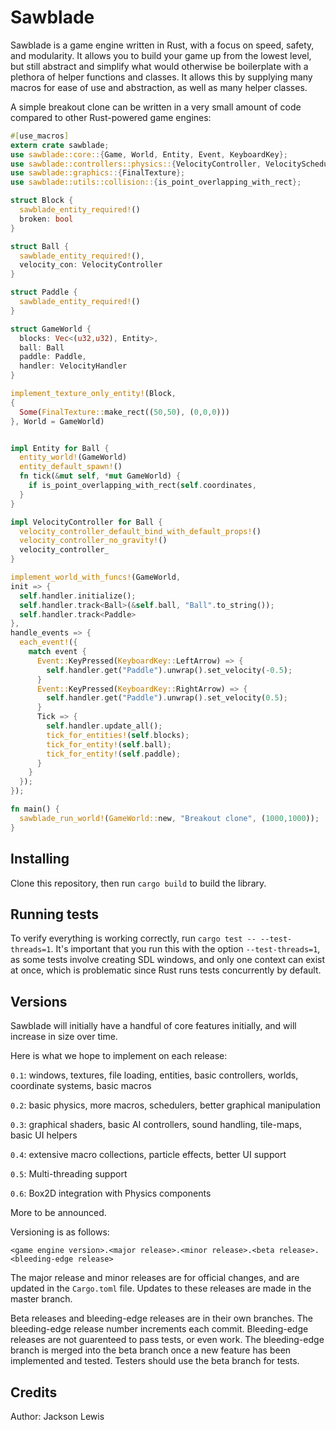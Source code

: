 # Sawblade

Sawblade is a game engine written in Rust, with a focus on speed, safety, and modularity. It allows you to build your game up from the
lowest level, but still abstract and simplify what would otherwise be boilerplate with a plethora of helper functions and classes. It allows this by supplying many macros for ease of use and abstraction, as well as many helper classes.

A simple breakout clone can be written in a very small amount of code compared to other Rust-powered game engines:
```rust
#[use_macros]
extern crate sawblade;
use sawblade::core::{Game, World, Entity, Event, KeyboardKey};
use sawblade::controllers::physics::{VelocityController, VelocityScheduler};
use sawblade::graphics::{FinalTexture};
use sawblade::utils::collision::{is_point_overlapping_with_rect};

struct Block {
  sawblade_entity_required!()
  broken: bool
}

struct Ball {
  sawblade_entity_required!(),
  velocity_con: VelocityController
}

struct Paddle {
  sawblade_entity_required!()
}

struct GameWorld {
  blocks: Vec<(u32,u32), Entity>,
  ball: Ball
  paddle: Paddle,
  handler: VelocityHandler
}

implement_texture_only_entity!(Block,
{
  Some(FinalTexture::make_rect((50,50), (0,0,0)))
}, World = GameWorld)


impl Entity for Ball {
  entity_world!(GameWorld)
  entity_default_spawn!()
  fn tick(&mut self, *mut GameWorld) {
    if is_point_overlapping_with_rect(self.coordinates, 
  }
}

impl VelocityController for Ball {
  velocity_controller_default_bind_with_default_props!()
  velocity_controller_no_gravity!()
  velocity_controller_
}

implement_world_with_funcs!(GameWorld,
init => {
  self.handler.initialize();
  self.handler.track<Ball>(&self.ball, "Ball".to_string());
  self.handler.track<Paddle>
},
handle_events => {
  each_event!({
    match event {
      Event::KeyPressed(KeyboardKey::LeftArrow) => {
        self.handler.get("Paddle").unwrap().set_velocity(-0.5);
      }
      Event::KeyPressed(KeyboardKey::RightArrow) => {
        self.handler.get("Paddle").unwrap().set_velocity(0.5);
      }
      Tick => {
        self.handler.update_all();
        tick_for_entities!(self.blocks);
        tick_for_entity!(self.ball);
        tick_for_entity!(self.paddle);
      }
    }
  });
});

fn main() {
  sawblade_run_world!(GameWorld::new, "Breakout clone", (1000,1000));
}
```

## Installing
Clone this repository, then run `cargo build` to build the library.

## Running tests
To verify everything is working correctly, run `cargo test -- --test-threads=1`. It's
important that you run this with the option `--test-threads=1`, as some tests involve creating
SDL windows, and only one context can exist at once, which is problematic
since Rust runs tests concurrently by default.

## Versions
Sawblade will initially have a handful of core features initially, and
will increase in size over time.

Here is what we hope to implement on each release:

`0.1`: windows, textures, file loading, entities, basic controllers, worlds, coordinate systems, basic macros

`0.2`: basic physics, more macros, schedulers, better graphical manipulation

`0.3`: graphical shaders, basic AI controllers, sound handling, tile-maps, basic UI helpers

`0.4`: extensive macro collections, particle effects, better UI support

`0.5`: Multi-threading support

`0.6`: Box2D integration with Physics components

More to be announced.

Versioning is as follows:

`<game engine version>.<major release>.<minor release>.<beta release>.<bleeding-edge release>`

The major release and minor releases are for official changes, and are updated in the `Cargo.toml` file. Updates
to these releases are made in the master branch.

Beta releases and bleeding-edge releases are in their own branches. The bleeding-edge release
number increments each commit. Bleeding-edge releases are not guarenteed to pass tests,
or even work. The bleeding-edge branch is merged into the beta branch once a new feature has been
implemented and tested. Testers should use the beta branch for tests.
## Credits
Author: Jackson Lewis

